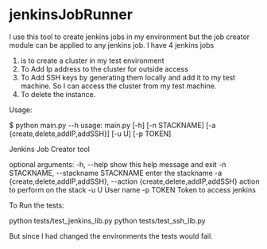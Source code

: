 # jenkinsJobRunner
I use this tool to create jenkins jobs in my environment but the job creator module can be applied to any jenkins job.
I have 4 jenkins jobs

1. is to create a cluster in my test environment
2. To Add Ip address to the cluster for outside access
3. To Add SSH keys by generating them locally and add it to my test machine. So I can access the cluster from my test machine.
4. To delete the instance.

Usage:

$ python main.py --h
usage: main.py [-h] [-n STACKNAME] [-a {create,delete,addIP,addSSH}] [-u U]
               [-p TOKEN]

Jenkins Job Creator tool

optional arguments:
  -h, --help            show this help message and exit
  -n STACKNAME, --stackname STACKNAME
                        enter the stackname
  -a {create,delete,addIP,addSSH}, --action {create,delete,addIP,addSSH}
                        action to perform on the stack
  -u U                  User name
  -p TOKEN              Token to access jenkins
  
  
To Run the tests:

python tests/test_jenkins_lib.py
python tests/test_ssh_lib.py

But since I had changed the environments the tests would fail. 
